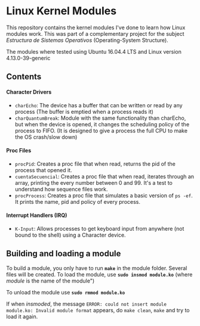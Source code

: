 # Linux Kernel Modules

This repository contains the kernel modules I've done to learn how Linux modules work. This was part of a complementary project for the subject *Estructura de Sistemas Operativos* (Operating-System Structure).

The modules where tested using Ubuntu 16.04.4 LTS and Linux version 4.13.0-39-generic 

## Contents

#### Character Drivers 
- `charEcho`: The device has a buffer that can be written or read by any process (The buffer is emptied when a process reads it)
- `charQuantumBreak`: Module with the same functionality than charEcho, but when the device is opened, it changes the scheduling policy of the process to FIFO. (It is designed to give a process the full CPU to make the OS crash/slow down)


#### Proc Files
- `procPid`: Creates a proc file that when read, returns the pid of the process that opened it.
- `cuentaSecuencial`: Creates a proc file that when read, iterates through an array, printing the every number between 0 and 99. It's a test to understand how sequence files work.
- `procProcess`: Creates a proc file that simulates a basic version of `ps -ef`. It prints the name, pid and policy of every process.

#### Interrupt Handlers (IRQ)
- `K-Input`: Allows processes to get keyboard input from anywhere (not bound to the shell) using a Character device. 


## Building and loading a module

To build a module, you only have to run **`make`** in the module folder. Several files will be created. To load the module, use **`sudo insmod module.ko`** (where *module* is the name of the module")

To unload the module use **`sudo rmmod module.ko`**

If when *insmoded*, the message `ERROR: could not insert module module.ko: Invalid module format` appears, do `make clean`, `make` and try to load it again.
